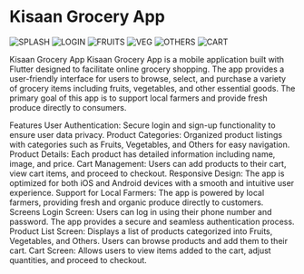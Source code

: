 # Kisaan Grocery App
![SPLASH](https://github.com/akash6629/Kisaan-Grocery-App/assets/99340063/6fa0f5dc-f1de-4d62-9c90-59f2105d49cd)
![LOGIN](https://github.com/akash6629/Kisaan-Grocery-App/assets/99340063/fca54a09-c9e2-4906-8218-0d6554ee3386)
![FRUITS](https://github.com/akash6629/Kisaan-Grocery-App/assets/99340063/f5f4b0fa-5604-4ac5-bba2-181b682e31a2)
![VEG](https://github.com/akash6629/Kisaan-Grocery-App/assets/99340063/0d2366a8-d47f-491a-a88a-daa58a343918)
![OTHERS](https://github.com/akash6629/Kisaan-Grocery-App/assets/99340063/c63a83ea-0031-4644-81ab-b25b60d2ed42)
![CART](https://github.com/akash6629/Kisaan-Grocery-App/assets/99340063/81f977ff-e13d-42e1-9def-5a7a4472a8de)

Kisaan Grocery App
Kisaan Grocery App is a mobile application built with Flutter designed to facilitate online grocery shopping. The app provides a user-friendly interface for users to browse, select, and purchase a variety of grocery items including fruits, vegetables, and other essential goods. The primary goal of this app is to support local farmers and provide fresh produce directly to consumers.

Features
User Authentication: Secure login and sign-up functionality to ensure user data privacy.
Product Categories: Organized product listings with categories such as Fruits, Vegetables, and Others for easy navigation.
Product Details: Each product has detailed information including name, image, and price.
Cart Management: Users can add products to their cart, view cart items, and proceed to checkout.
Responsive Design: The app is optimized for both iOS and Android devices with a smooth and intuitive user experience.
Support for Local Farmers: The app is powered by local farmers, providing fresh and organic produce directly to customers.
Screens
Login Screen: Users can log in using their phone number and password. The app provides a secure and seamless authentication process.
Product List Screen: Displays a list of products categorized into Fruits, Vegetables, and Others. Users can browse products and add them to their cart.
Cart Screen: Allows users to view items added to the cart, adjust quantities, and proceed to checkout.

